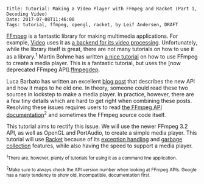     Title: Tutorial: Making a Video Player with FFmpeg and Racket (Part 1, Decoding Video)
    Date: 2017-07-08T11:46:00
    Tags: tutorial, ffmpeg, opengl, racket, by Leif Andersen, DRAFT

[FFmpeg][ffmpeg] is a fantastic library for making multimedia applications. For example, [Video][video] uses it as [a backend for its video processing][videoffmpeg]. Unfortunately, while the library itself is great, there are not many tutorials on how to use it as a library.<sup>1</sup> Martin Bohme has written [a nice tutorial][dranger] on how to use FFmpeg to create a media player. This is a fantastic tutorial, but uses the [now deprecated FFmpeg API].[ffmpegdep].

Luca Barbato has written an excellent [blog post][newapi] that describes the new API and how it maps to he old one. In theory, someone could read these two sources in lockstep to make a media player. In practice, however, there are a few tiny details which are hard to get right when combining these posts. Resolving these issues requires users to read [the FFmpeg API documentation][ffmpegdocs]<sup>2</sup> and sometimes the FFmpeg source code itself.

This tutorial aims to rectify this issue. We will use the newer FFmpeg 3.2 API, as well as OpenGL and PortAudio, to create a simple media player. This tutorial will use [Racket][racket] because of its [exception handling][exceptions] and [garbage collection][garbage] features, while also having the speed to support a media player.

<!-- more -->

<sub><sup>1</sup>There are, however, plenty of tutorials for using it as a command line application.</sub>

<sub><sup>2</sup>Make sure to always check the API version number when looking at FFmpeg APIs. Google has a nasty tendency to show old, incompatible, documentation first.</sub>

[ffmpeg]: https://ffmpeg.org/
[dranger]: http://dranger.com/ffmpeg/
[video]: http://lang.video
[videoffmpeg]: https://github.com/videolang/video/blob/master/video/private/ffmpeg-pipeline.rkt
[ffmpegdep]: https://ffmpeg.org/doxygen/3.2/group__lavc__decoding.html#ga3ac51525b7ad8bca4ced9f3446e96532
[newapi]: https://blogs.gentoo.org/lu_zero/2016/03/29/new-avcodec-api/
[ffmpegdocs]: http://ffmpeg.org/doxygen/3.2/
[racket]: https;//racket-lang.org
[exceptions]: http://docs.racket-lang.org/guide/exns.html
[garbage]: http://docs.racket-lang.org/reference/garbagecollection.html
